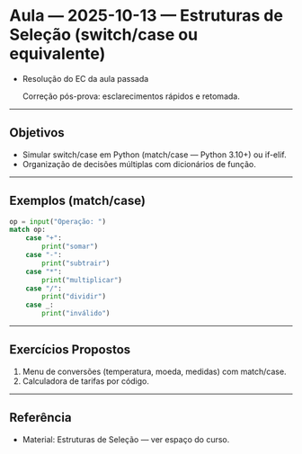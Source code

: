 # Aula — 2025-10-13 — Estruturas de Seleção (switch/case ou equivalente)

- Resolução do EC da aula passada

  Correção pós-prova: esclarecimentos rápidos e retomada.

---

## Objetivos

- Simular switch/case em Python (match/case — Python 3.10+) ou if-elif.
- Organização de decisões múltiplas com dicionários de função.

---

## Exemplos (match/case)

```python
op = input("Operação: ")
match op:
    case "+":
        print("somar")
    case "-":
        print("subtrair")
    case "*":
        print("multiplicar")
    case "/":
        print("dividir")
    case _:
        print("inválido")
```

---

## Exercícios Propostos

1. Menu de conversões (temperatura, moeda, medidas) com match/case.
2. Calculadora de tarifas por código.

---

## Referência

- Material: Estruturas de Seleção — ver espaço do curso.


